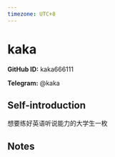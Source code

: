 ```yaml
---
timezone: UTC+8
---
```


# kaka

**GitHub ID:** kaka666111

**Telegram:** @kaka

## Self-introduction

想要练好英语听说能力的大学生一枚

## Notes

<!-- Content_START -->


<!-- Content_END -->
